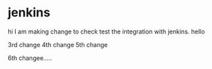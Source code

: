 # jenkins 
hi
I am making change to check test the integration with jenkins.
hello 

3rd change
4th change
5th change 

6th changee.....
